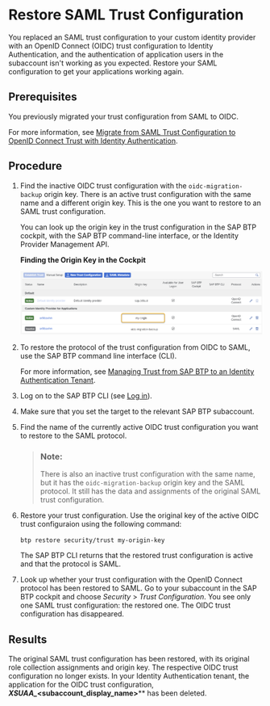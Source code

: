 <!-- loio21d86cf36ce94da7b2f2db8271e0b539 -->

# Restore SAML Trust Configuration

You replaced an SAML trust configuration to your custom identity provider with an OpenID Connect \(OIDC\) trust configuration to Identity Authentication, and the authentication of application users in the subaccount isn't working as you expected. Restore your SAML configuration to get your applications working again.



<a name="loio21d86cf36ce94da7b2f2db8271e0b539__prereq_znq_pz3_dxb"/>

## Prerequisites

You previously migrated your trust configuration from SAML to OIDC.

For more information, see [Migrate from SAML Trust Configuration to OpenID Connect Trust with Identity Authentication](migrate-from-saml-trust-configuration-to-openid-connect-trust-with-identity-authenticat-827ae66.md).



## Procedure

1.  Find the inactive OIDC trust configuration with the `oidc-migration-backup` origin key. There is an active trust configuration with the same name and a different origin key. This is the one you want to restore to an SAML trust configuration.

    You can look up the origin key in the trust configuration in the SAP BTP cockpit, with the SAP BTP command-line interface, or the Identity Provider Management API.

       
      
    **Finding the Origin Key in the Cockpit**

     ![](images/OIDC_Migration_Backup_68d59f6.png "Finding the Origin Key in the Cockpit") 

2.  To restore the protocol of the trust configuration from OIDC to SAML, use the SAP BTP command line interface \(CLI\).

    For more information, see [Managing Trust from SAP BTP to an Identity Authentication Tenant](managing-trust-from-sap-btp-to-an-identity-authentication-tenant-6140107.md).

3.  Log on to the SAP BTP CLI \(see [Log in](log-in-e241b30.md)\).

4.  Make sure that you set the target to the relevant SAP BTP subaccount.

5.  Find the name of the currently active OIDC trust configuration you want to restore to the SAML protocol.

    > ### Note:  
    > There is also an inactive trust configuration with the same name, but it has the `oidc-migration-backup` origin key and the SAML protocol. It still has the data and assignments of the original SAML trust configuration.

6.  Restore your trust configuration. Use the original key of the active OIDC trust configuraion using the following command:

    `btp restore security/trust my-origin-key`

    The SAP BTP CLI returns that the restored trust configuration is active and that the protocol is SAML.

7.  Look up whether your trust configuration with the OpenID Connect protocol has been restored to SAML. Go to your subaccount in the SAP BTP cockpit and choose *Security* \> *Trust Configuration*. You see only one SAML trust configuration: the restored one. The OIDC trust configuration has disappeared.




<a name="loio21d86cf36ce94da7b2f2db8271e0b539__result_ktm_pfj_dxb"/>

## Results

The original SAML trust configuration has been restored, with its original role collection assignments and origin key. The respective OIDC trust configuration no longer exists. In your Identity Authentication tenant, the application for the OIDC trust configuration, ***XSUAA\_*<subaccount\_display\_name\>**** has been deleted.


